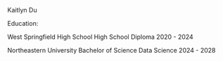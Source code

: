 Kaitlyn Du

Education:

West Springfield High School
High School Diploma
2020 - 2024

Northeastern University
Bachelor of Science
Data Science
2024 - 2028
